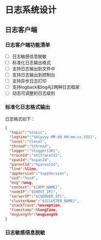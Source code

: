 # 日志系统设计
## 日志客户端
### 日志客户端功能清单
- [ ] 日志敏感信息脱敏
- [ ] 标准化日志输出格式
- [ ] 支持日志输出到文件中
- [ ] 支持日志输出到控制台
- [ ] 支持异步日志打印
- [ ] 支持logback和log4j2两种日志框架
- [ ] 动态可调整的日志级别

### 标准化日志格式输出
日志格式如下：
```json
{
  "topic":"%topic",
  "logtime":"%d{yyyy-MM-dd HH:mm:ss.SSS}",
  "level":"%level",
  "thread":"%thread",
  "logger":"%logger{36}",
  "traceId":"%X{traceId}",
  "spanId":"%spanId",
  "parentId":"%parentId",
  "line":%line,
  "appVersion":"%appVersion",
  "uid":"%uid",
  "msg":%msg,
  "context":"${APP_NAME}",
  "nodeIP":"${HOST_IP}",
  "serverIP":"${SERVER_IP}",
  "clusterName":"${CLUSTER_NAME}",
  "stackTrace":%exception,
  "timestamp":%longTime,
  "msgLength":%msgLength
}
```
### 日志敏感信息脱敏
